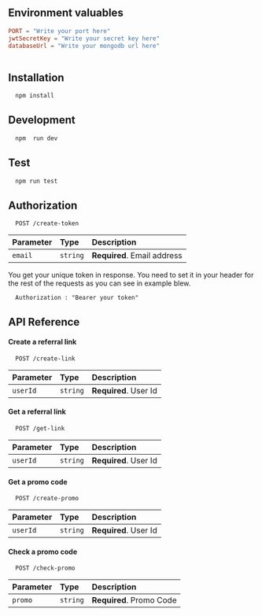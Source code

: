 
## Environment valuables

```toml
PORT = "Write your port here"
jwtSecretKey = "Write your secret key here"
databaseUrl = "Write your mongodb url here"
  
```

## Installation


```bash
  npm install 
```

## Development

```bash
  npm  run dev 
```

## Test 

```bash
  npm run test
```
## Authorization

```
  POST /create-token
```
| Parameter | Type     | Description                |
| :-------- | :------- | :------------------------- |
| `email` | `string` | **Required**. Email address |

You get your unique token in response. You need to set it in your header for the rest of the requests as you can see in example blew. 

```http
  Authorization : "Bearer your token"
```


## API Reference



#### Create a referral link 
```
  POST /create-link
```

| Parameter | Type     | Description                |
| :-------- | :------- | :------------------------- |
| `userId` | `string` | **Required**. User Id |


#### Get a referral link 

```
  POST /get-link
```

| Parameter | Type     | Description                       |
| :-------- | :------- | :-------------------------------- |
| `userId`      | `string` | **Required**. User Id |



#### Get a promo code

```
  POST /create-promo
```

| Parameter | Type     | Description                       |
| :-------- | :------- | :-------------------------------- |
| `userId`      | `string` | **Required**. User Id |



#### Check a promo code

```
  POST /check-promo
```

| Parameter | Type     | Description                       |
| :-------- | :------- | :-------------------------------- |
| `promo`      | `string` | **Required**. Promo Code |
